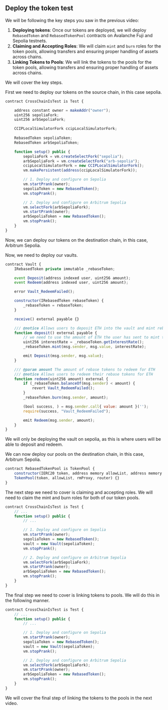 ## Deploy the token test

We will be following the key steps you saw in the previous video:

1. **Deploying tokens**: Once our tokens are deployed, we will deploy `RebasedToken` and `RebasedTokenPool` contracts on Avalanche Fuji and Sepolia testnets. 
2. **Claiming and Accepting Roles**:  We will claim `mint` and `burn` roles for the token pools, allowing transfers and ensuring proper handling of assets across chains. 
3. **Linking Tokens to Pools**: We will link the tokens to the pools for the token pools, allowing transfers and ensuring proper handling of assets across chains. 

We will cover the key steps. 

First we need to deploy our tokens on the source chain, in this case sepolia. 

```javascript
contract CrossChainIsTest is Test {

    address constant owner = makeAddr("owner");
    uint256 sepoliaFork;
    uint256 arbSepoliaFork;

    CCIPLocalSimulatorFork ccipLocalSimulatorFork;
    
    RebasedToken sepoliaToken;
    RebasedToken arbSepoliaToken;

    function setup() public {
        sepoliaFork = vm.createSelectFork("sepolia");
        arbSepoliaFork = vm.createSelectFork("arb-sepolia");
        ccipLocalSimulatorFork = new CCIPLocalSimulatorFork();
        vm.makePersistent(address(ccipLocalSimulatorFork));

        // 1. Deploy and configure on Sepolia
        vm.startPrank(owner);
        sepoliaToken = new RebasedToken();
        vm.stopPrank();

        // 2. Deploy and configure on Arbitrum Sepolia
        vm.selectFork(arbSepoliaFork);
        vm.startPrank(owner);
        arbSepoliaToken = new RebasedToken();
        vm.stopPrank();
    }
}
```

Now, we can deploy our tokens on the destination chain, in this case, Arbitrum Sepolia. 

Now, we need to deploy our vaults. 

```javascript
contract Vault {
    IRebasedToken private immutable _rebaseToken;

    event Deposit(address indexed user, uint256 amount);
    event Redeem(address indexed user, uint256 amount);

    error Vault_RedeemFailed();

    constructor(IRebasedToken rebaseToken) {
        _rebaseToken = rebaseToken;
    }

    receive() external payable {}

    /// @notice Allows users to deposit ETH into the vault and mint rebase tokens in return
    function deposit() external payable {
        // we need to use the amount of ETH the user has sent to mint tokens to the user 
        uint256 interestRate = _rebaseToken.getInterestRate();
        _rebaseToken.mint(msg.sender, msg.value, interestRate);

        emit Deposit(msg.sender, msg.value);
    }

    /// @param amount The amount of rebase tokens to redeem for ETH
    /// @notice Allows users to redeem their rebase tokens for ETH
    function redeem(uint256 amount) external {
        if (_rebaseToken.balanceOf(msg.sender) < amount) {
            revert Vault_RedeemFailed();
        }
        _rebaseToken.burn(msg.sender, amount);

        (bool success, ) = msg.sender.call{ value: amount }('');
        require(success, "Vault_RedeemFailed");

        emit Redeem(msg.sender, amount);
    }
}
```

We will only be deploying the vault on sepolia, as this is where users will be able to deposit and redeem. 

We can now deploy our pools on the destination chain, in this case, Arbitrum Sepolia. 

```javascript
contract RebasedTokenPool is TokenPool {
    constructor(IERC20 token, address memory allowList, address memory rmProxy, address router) 
    TokenPool(token, allowList, rmProxy, router) {}
}
```

The next step we need to cover is claiming and accepting roles. We will need to claim the mint and burn roles for both of our token pools.  

```javascript
contract CrossChainIsTest is Test {
    // ...
    function setup() public {
        // ...

        // 1. Deploy and configure on Sepolia
        vm.startPrank(owner);
        sepoliaToken = new RebasedToken();
        vault = new Vault(sepoliaToken);
        vm.stopPrank();

        // 2. Deploy and configure on Arbitrum Sepolia
        vm.selectFork(arbSepoliaFork);
        vm.startPrank(owner);
        arbSepoliaToken = new RebasedToken();
        vm.stopPrank();
    }
}
```

The final step we need to cover is linking tokens to pools. We will do this in the following manner.  

```javascript
contract CrossChainIsTest is Test {
    // ...
    function setup() public {
        // ...

        // 1. Deploy and configure on Sepolia
        vm.startPrank(owner);
        sepoliaToken = new RebasedToken();
        vault = new Vault(sepoliaToken);
        vm.stopPrank();

        // 2. Deploy and configure on Arbitrum Sepolia
        vm.selectFork(arbSepoliaFork);
        vm.startPrank(owner);
        arbSepoliaToken = new RebasedToken();
        vm.stopPrank();
    }
}
```

We will cover the final step of linking the tokens to the pools in the next video. 

